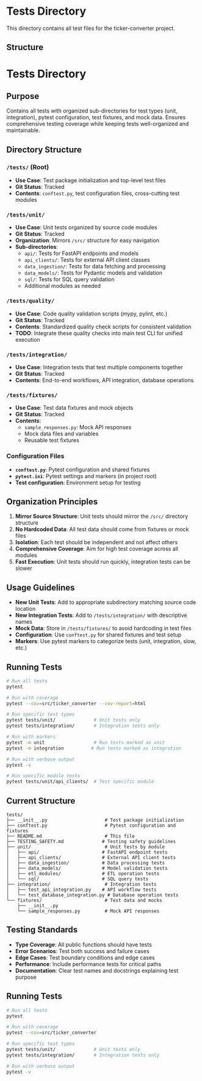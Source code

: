 # Tests Directory

This directory contains all test files for the ticker-converter project.

## Structure

# Tests Directory

## Purpose
Contains all tests with organized sub-directories for test types (unit, integration), pytest configuration, test fixtures, and mock data. Ensures comprehensive testing coverage while keeping tests well-organized and maintainable.

## Directory Structure

### `/tests/` (Root)
- **Use Case**: Test package initialization and top-level test files
- **Git Status**: Tracked
- **Contents**: `conftest.py`, test configuration files, cross-cutting test modules

### `/tests/unit/`
- **Use Case**: Unit tests organized by source code modules
- **Git Status**: Tracked
- **Organization**: Mirrors `/src/` structure for easy navigation
- **Sub-directories**:
  - `api/`: Tests for FastAPI endpoints and models
  - `api_clients/`: Tests for external API client classes
  - `data_ingestion/`: Tests for data fetching and processing
  - `data_models/`: Tests for Pydantic models and validation
  - `sql/`: Tests for SQL query validation
  - Additional modules as needed

### `/tests/quality/`
- **Use Case**: Code quality validation scripts (mypy, pylint, etc.)
- **Git Status**: Tracked
- **Contents**: Standardized quality check scripts for consistent validation
- **TODO**: Integrate these quality checks into main test CLI for unified execution

### `/tests/integration/`
- **Use Case**: Integration tests that test multiple components together
- **Git Status**: Tracked
- **Contents**: End-to-end workflows, API integration, database operations

### `/tests/fixtures/`
- **Use Case**: Test data fixtures and mock objects
- **Git Status**: Tracked
- **Contents**: 
  - `sample_responses.py`: Mock API responses
  - Mock data files and variables
  - Reusable test fixtures

### Configuration Files
- **`conftest.py`**: Pytest configuration and shared fixtures
- **`pytest.ini`**: Pytest settings and markers (in project root)
- **Test configuration**: Environment setup for testing

## Organization Principles

1. **Mirror Source Structure**: Unit tests should mirror the `/src/` directory structure
2. **No Hardcoded Data**: All test data should come from fixtures or mock files
3. **Isolation**: Each test should be independent and not affect others
4. **Comprehensive Coverage**: Aim for high test coverage across all modules
5. **Fast Execution**: Unit tests should run quickly, integration tests can be slower

## Usage Guidelines

- **New Unit Tests**: Add to appropriate subdirectory matching source code location
- **New Integration Tests**: Add to `/tests/integration/` with descriptive names
- **Mock Data**: Store in `/tests/fixtures/` to avoid hardcoding in test files
- **Configuration**: Use `conftest.py` for shared fixtures and test setup
- **Markers**: Use pytest markers to categorize tests (unit, integration, slow, etc.)

## Running Tests

```bash
# Run all tests
pytest

# Run with coverage
pytest --cov=src/ticker_converter --cov-report=html

# Run specific test types
pytest tests/unit/              # Unit tests only
pytest tests/integration/       # Integration tests only

# Run with markers
pytest -m unit                  # Run tests marked as unit
pytest -m integration          # Run tests marked as integration

# Run with verbose output
pytest -v

# Run specific module tests
pytest tests/unit/api_clients/  # Test specific module
```

## Current Structure
```
tests/
├── __init__.py                     # Test package initialization
├── conftest.py                     # Pytest configuration and fixtures
├── README.md                       # This file
├── TESTING_SAFETY.md              # Testing safety guidelines
├── unit/                           # Unit tests by module
│   ├── api/                       # FastAPI endpoint tests
│   ├── api_clients/               # External API client tests
│   ├── data_ingestion/            # Data processing tests
│   ├── data_models/               # Model validation tests
│   ├── etl_modules/               # ETL operation tests
│   └── sql/                       # SQL query tests
├── integration/                    # Integration tests
│   ├── test_api_integration.py    # API workflow tests
│   └── test_database_integration.py # Database operation tests
└── fixtures/                       # Test data and mocks
    ├── __init__.py
    └── sample_responses.py         # Mock API responses
```

## Testing Standards

- **Type Coverage**: All public functions should have tests
- **Error Scenarios**: Test both success and failure cases
- **Edge Cases**: Test boundary conditions and edge cases
- **Performance**: Include performance tests for critical paths
- **Documentation**: Clear test names and docstrings explaining test purpose

## Running Tests

```bash
# Run all tests
pytest

# Run with coverage
pytest --cov=src/ticker_converter

# Run specific test types
pytest tests/unit/              # Unit tests only
pytest tests/integration/       # Integration tests only

# Run with verbose output
pytest -v
```
